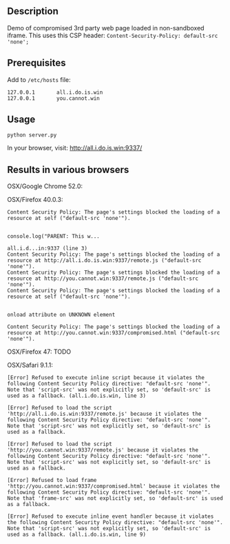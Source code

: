 ## Description

Demo of compromised 3rd party web page loaded in non-sandboxed iframe. This uses this CSP header: `Content-Security-Policy: default-src 'none';`

## Prerequisites

Add to `/etc/hosts` file:
```
127.0.0.1       all.i.do.is.win
127.0.0.1       you.cannot.win
```

## Usage

`python server.py`

In your browser, visit: http://all.i.do.is.win:9337/

## Results in various browsers

OSX/Google Chrome 52.0:

OSX/Firefox 40.0.3:
```
Content Security Policy: The page's settings blocked the loading of a resource at self ("default-src 'none'").


console.log("PARENT: This w...

all.i.d...in:9337 (line 3)
Content Security Policy: The page's settings blocked the loading of a resource at http://all.i.do.is.win:9337/remote.js ("default-src 'none'").
Content Security Policy: The page's settings blocked the loading of a resource at http://you.cannot.win:9337/remote.js ("default-src 'none'").
Content Security Policy: The page's settings blocked the loading of a resource at self ("default-src 'none'").


onload attribute on UNKNOWN element

Content Security Policy: The page's settings blocked the loading of a resource at http://you.cannot.win:9337/compromised.html ("default-src 'none'").
```

OSX/Firefox 47:
TODO

OSX/Safari 9.1.1:
```
[Error] Refused to execute inline script because it violates the following Content Security Policy directive: "default-src 'none'". Note that 'script-src' was not explicitly set, so 'default-src' is used as a fallback. (all.i.do.is.win, line 3)

[Error] Refused to load the script 'http://all.i.do.is.win:9337/remote.js' because it violates the following Content Security Policy directive: "default-src 'none'". Note that 'script-src' was not explicitly set, so 'default-src' is used as a fallback.

[Error] Refused to load the script 'http://you.cannot.win:9337/remote.js' because it violates the following Content Security Policy directive: "default-src 'none'". Note that 'script-src' was not explicitly set, so 'default-src' is used as a fallback.

[Error] Refused to load frame 'http://you.cannot.win:9337/compromised.html' because it violates the following Content Security Policy directive: "default-src 'none'". Note that 'frame-src' was not explicitly set, so 'default-src' is used as a fallback.

[Error] Refused to execute inline event handler because it violates the following Content Security Policy directive: "default-src 'none'". Note that 'script-src' was not explicitly set, so 'default-src' is used as a fallback. (all.i.do.is.win, line 9)
```
